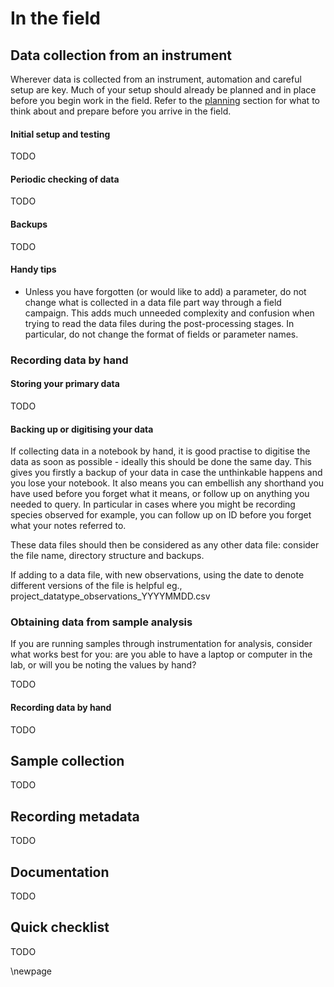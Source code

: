 
# In the field #

## Data collection from an instrument ####

Wherever data is collected from an instrument, automation and careful setup are key. Much of your setup should already be planned and in place before you begin work in the field. Refer to the [planning](planning_before_go.md) section for what to think about and prepare before you arrive in the field.

#### Initial setup and testing ####

TODO

#### Periodic checking of data ####

TODO

#### Backups ####

TODO

#### Handy tips ####

* Unless you have forgotten (or would like to add) a parameter, do not change what is collected in a data file part way through a field campaign. This adds much unneeded complexity and confusion when trying to read the data files during the post-processing stages. In particular, do not change the format of fields or parameter names.

### Recording data by hand ###

#### Storing your primary data ####

TODO

#### Backing up or digitising your data ####

If collecting data in a notebook by hand, it is good practise to digitise the data as soon as possible - ideally this should be done the same day. This gives you firstly a backup of your data in case the unthinkable happens and you lose your notebook. It also means you can embellish any shorthand you have used before you forget what it means, or follow up on anything you needed to query. In particular in cases where you might be recording species observed for example, you can follow up on ID before you forget what your notes referred to.

These data files should then be considered as any other data file: consider the file name, directory structure and backups.

If adding to a data file, with new observations, using the date to denote different versions of the file is helpful eg., project_datatype_observations_YYYYMMDD.csv

### Obtaining data from sample analysis ###

If you are running samples through instrumentation for analysis, consider what works best for you: are you able to have a laptop or computer in the lab, or will you be noting the values by hand?


TODO

#### Recording data by hand ####

TODO

## Sample collection ##

TODO

## Recording metadata ##

TODO

## Documentation ##

TODO

## Quick checklist ##

TODO

\newpage